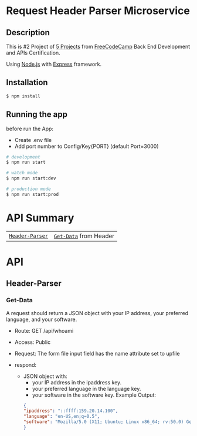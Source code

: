 # Request Header Parser Microservice

## Description

This is #2 Project of [5 Projects](https://github.com/KhaledTolba/5-microservice-APIs) from [FreeCodeCamp](https://www.freecodecamp.org/) Back End Development and APIs Certification.

Using [Node.js](https://nodejs.org/en/docs) with [Express](https://expressjs.com/) framework.

## Installation

```bash
$ npm install
```

## Running the app

before run the App:

- Create .env file
- Add port number to Config/Key{PORT} (default Port=3000)

```bash
# development
$ npm run start

# watch mode
$ npm run start:dev

# production mode
$ npm run start:prod
```

# API Summary

|                                   |                                     |
| :-------------------------------: | :---------------------------------: |
| [`Header-Parser`](#Header-Parser) | [`Get-Data`](#Get-Data) from Header |

# API

## Header-Parser

### Get-Data

A request should return a JSON object with your IP address, your preferred language, and your software.

- Route: GET /api/whoami

- Access: Public

- Request: The form file input field has the name attribute set to upfile

- respond:
    - JSON object with:
        - your IP address in the ipaddress key.
        - your preferred language in the language key.
        - your software in the software key.
        Example Output:
        ```json
        {
        "ipaddress": "::ffff:159.20.14.100",
        "language": "en-US,en;q=0.5",
        "software": "Mozilla/5.0 (X11; Ubuntu; Linux x86_64; rv:50.0) Gecko/20100101 Firefox/50.0"
        }
        ```
